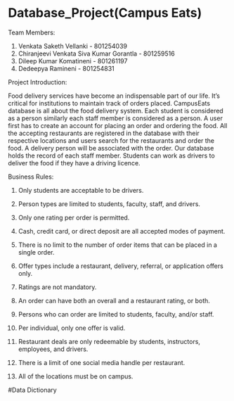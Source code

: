# Database_Project(Campus Eats)

Team Members:

1. Venkata Saketh Vellanki                   - 801254039
2. Chiranjeevi Venkata Siva Kumar Gorantla   - 801259516
3. Dileep Kumar Komatineni                   - 801261197
4. Dedeepya Ramineni                         - 801254831

Project Introduction:

Food delivery services have become an indispensable part of our life. It’s critical for institutions to maintain track of orders placed. CampusEats database is all about the food delivery system. Each student is considered as a person similarly each staff member is considered as a person. A user first has to create an account for placing an order and ordering the food. All the accepting restaurants are registered in the database with their respective locations and users search for the restaurants and order the food. A delivery person will be associated with the order. Our database holds the record of each staff member. Students can work as drivers to deliver the food if they have a driving licence. 


Business Rules:

1. Only students are acceptable to be drivers.
 
2. Person types are limited to students, faculty, staff, and drivers. 
 
3. Only one rating per order is permitted.
 
4. Cash, credit card, or direct deposit are all accepted modes of payment.
 
5. There is no limit to the number of order items that can be placed in a single order.
 
6. Offer types include a restaurant, delivery, referral, or application offers only. 
 
7. Ratings are not mandatory.
 
8. An order can have both an overall and a restaurant rating, or both.
 
9. Persons who can order are limited to students, faculty, and/or staff. 
 
10. Per individual, only one offer is valid.
 
11. Restaurant deals are only redeemable by students, instructors, employees, and drivers. 
 
12. There is a limit of one social media handle per restaurant.
 
13. All of the locations must be on campus.

#Data Dictionary 

